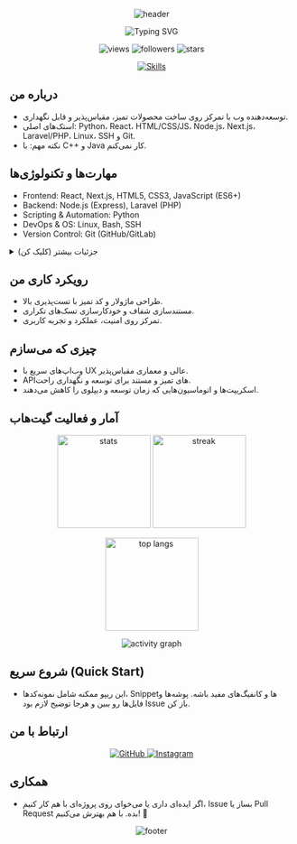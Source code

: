 <!-- هدر جذاب با موج‌های SVG -->
<p align="center">
  <img src="https://capsule-render.vercel.app/api?type=waving&color=0:36BCF7,100:7F00FF&height=170&section=header&text=Welcome%20to%20my%20GitHub%20✨&fontAlign=50&fontAlignY=35&fontColor=ffffff&animation=fadeIn" alt="header"/>
</p>

<!-- تایپ انیمیشنی معرفی -->
<p align="center">
  <img src="https://readme-typing-svg.demolab.com?font=Fira+Code&weight=500&size=22&pause=1400&color=36BCF7&center=true&vCenter=true&width=800&lines=سلام!+خوش+اومدی+به+ریپوی+من;توسعه%E2%80%8Cدهنده+وب%2C+عاشق+Automation+%26+Open+Source;تمرکز+روی%3A+Python%2C+React%2C+Node.js%2C+Next.js%2C+Laravel%2FPHP%2C+Linux%2C+SSH%2C+Git" alt="Typing SVG"/>
</p>

<!-- بج‌های وضعیت -->
<p align="center">
  <img src="https://komarev.com/ghpvc/?username=mrVXBoT&style=flat-square&color=7F00FF" alt="views"/>
  <img src="https://img.shields.io/github/followers/mrVXBoT?label=Followers&style=flat-square&color=36BCF7" alt="followers"/>
  <img src="https://img.shields.io/github/stars/mrVXBoT?affiliations=OWNER&style=flat-square&color=00D8FF" alt="stars"/>
</p>

<!-- آیکون مهارت‌ها -->
<div align="center">

[![Skills](https://skillicons.dev/icons?i=python,react,html,css,js,nodejs,next,laravel,php,linux,bash,git&perline=6)](https://skillicons.dev)

</div>

## درباره من
- توسعه‌دهنده وب با تمرکز روی ساخت محصولات تمیز، مقیاس‌پذیر و قابل نگهداری.
- استک‌های اصلی: Python، React، HTML/CSS/JS، Node.js، Next.js، Laravel/PHP، Linux، SSH و Git.
- نکته مهم: با C++ و Java کار نمی‌کنم.

## مهارت‌ها و تکنولوژی‌ها
- Frontend: React, Next.js, HTML5, CSS3, JavaScript (ES6+)
- Backend: Node.js (Express), Laravel (PHP)
- Scripting & Automation: Python
- DevOps & OS: Linux, Bash, SSH
- Version Control: Git (GitHub/GitLab)

<details>
  <summary>جزئیات بیشتر (کلیک کن)</summary>

  - React/Next: SSR, SSG, ISR، مدیریت State، بهینه‌سازی Performance.
  - Node/Laravel: طراحی APIهای RESTful، Middleware، Auth، معماری Clean.
  - Python: ابزارهای CLI، اتوماسیون DevOps، اسکریپت‌های کارآمد.
  - Linux/SSH: مدیریت سرور، اسکریپت‌های Bash، دیپلوی امن و سریع.
  - Git: فلوهای حرفه‌ای (Feature Branch, PR, Code Review) و CI/CD.
</details>

## رویکرد کاری من
- طراحی ماژولار و کد تمیز با تست‌پذیری بالا.
- مستندسازی شفاف و خودکارسازی تسک‌های تکراری.
- تمرکز روی امنیت، عملکرد و تجربه کاربری.

## چیزی که می‌سازم
- وب‌اپ‌های سریع با UX عالی و معماری مقیاس‌پذیر.
- APIهای تمیز و مستند برای توسعه و نگهداری راحت.
- اسکریپت‌ها و اتوماسیون‌هایی که زمان توسعه و دیپلوی را کاهش می‌دهند.

## آمار و فعالیت گیت‌هاب
<p align="center">
  <img src="https://github-readme-stats.vercel.app/api?username=mrVXBoT&show_icons=true&theme=tokyonight" height="165" alt="stats"/>
  <img src="https://streak-stats.demolab.com?user=mrVXBoT&theme=tokyonight" height="165" alt="streak"/>
</p>
<p align="center">
  <img src="https://github-readme-stats.vercel.app/api/top-langs/?username=mrVXBoT&layout=compact&theme=tokyonight" height="165" alt="top langs"/>
</p>
<p align="center">
  <img src="https://github-readme-activity-graph.vercel.app/graph?username=mrVXBoT&theme=tokyo-night" alt="activity graph"/>
</p>

## شروع سریع (Quick Start)
- این ریپو ممکنه شامل نمونه‌کدها، Snippetها و کانفیگ‌های مفید باشه. پوشه‌ها و فایل‌ها رو ببین و هرجا توضیح لازم بود Issue باز کن.

## ارتباط با من
<p align="center">
  <a href="https://github.com/mrVXBoT" target="_blank">
    <img src="https://img.shields.io/badge/GitHub-100000?style=for-the-badge&logo=github&logoColor=white" alt="GitHub"/>
  </a>
  <a href="https://instagram.com/VX_00i" target="_blank">
    <img src="https://img.shields.io/badge/Instagram-E4405F?style=for-the-badge&logo=instagram&logoColor=white" alt="Instagram"/>
  </a>
</p>

## همکاری
- اگر ایده‌ای داری یا می‌خوای روی پروژه‌ای با هم کار کنیم، Issue بساز یا Pull Request بده. با هم بهترش می‌کنیم! 🚀

<!-- فوتر موجی -->
<p align="center">
  <img src="https://capsule-render.vercel.app/api?type=waving&color=0:7F00FF,100:36BCF7&height=120&section=footer" alt="footer"/>
</p>

